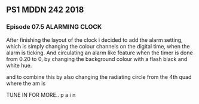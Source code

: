 ## PS1 MDDN 242 2018

### Episode 07.5 ALARMING CLOCK

After finishing the layout of the clock i decided to add the alarm setting, which is simply
changing the colour channels on the digital time, when the alarm is ticking. And circulating an alarm like feature when the timer is done from 0.20 to 0, by changing the background colour with a flash black and white hue.

and to combine this by also changing the radiating circle from the 4th quad where the am is

TUNE IN FOR MORE.. p a i n